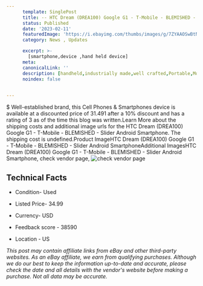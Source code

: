 ```yaml
---
      template: SinglePost
      title: -- HTC Dream (DREA100) Google G1 - T-Mobile - BLEMISHED - Slider Android Smartphone
      status: Published
      date: '2023-02-11'
      featuredImage: 'https://i.ebayimg.com/thumbs/images/g/7ZYAAOSwBtNjmLEC/s-l225.jpg'
      category: News , Updates

      excerpt: >-
        [smartphone,device ,hand held device]
      meta:
      canonicalLink: ''
      description: [handheld,industrially made,well crafted,Portable,Mobile,Compact,Convenient,Lightweight,Maneuverable,Man-portable,Miniature,Carriable,Hand-held,Light,Holdable,Transportable,Mobile device,Pocket-sized,On-the-go,Wireless,Cordless,Compact size,Convenient size, smartphone,device ,hand held device]
      noindex: false

        
---
```

$
    Well-established brand, this Cell Phones & Smartphones device is available at a discounted price of 31.491 after a 10% discount and has a rating of 3 as of the time this blog was written.Learn More about the shipping costs and additional image urls for the HTC Dream (DREA100) Google G1 - T-Mobile - BLEMISHED - Slider Android Smartphone. The shipping cost is undefined.Product ImageHTC Dream (DREA100) Google G1 - T-Mobile - BLEMISHED - Slider Android SmartphoneAdditional ImagesHTC Dream (DREA100) Google G1 - T-Mobile - BLEMISHED - Slider Android Smartphone, check vendor page, ![check vendor page](https://origin-galleryplus.ebayimg.com/ws/web/134364574491_2_0_1/225x225.jpg,https://origin-galleryplus.ebayimg.com/ws/web/134364574491_3_0_1/225x225.jpg,https://origin-galleryplus.ebayimg.com/ws/web/134364574491_4_0_1/225x225.jpg,https://origin-galleryplus.ebayimg.com/ws/web/134364574491_5_0_1/225x225.jpg,https://origin-galleryplus.ebayimg.com/ws/web/134364574491_6_0_1/225x225.jpg,https://origin-galleryplus.ebayimg.com/ws/web/134364574491_7_0_1/225x225.jpg,https://origin-galleryplus.ebayimg.com/ws/web/134364574491_8_0_1/225x225.jpg)
    
    

 ## Technical Facts 



     
      

 - Condition- Used 


      

 - Listed Price- 34.99 


      

 - Currency- USD 


      

 - Feedback score - 38590 


      

 - Location - US 


      
      

 *_This post may contain affiliate links from eBay and other third-party websites. As an eBay affiliate, we earn from qualifying purchases. Although we do our best to keep the information up-to-date and accurate, please check the date and all details with the vendor's website before making a purchase. Not all data may be accurate._*



    
    
    
    
    